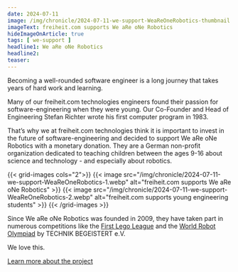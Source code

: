 ```yaml
---
date: 2024-07-11
image: /img/chronicle/2024-07-11-we-support-WeaReOneRobotics-thumbnail.webp
imageText: freiheit.com supports We aRe oNe Robotics
hideImageOnArticle: true
tags: [ we-support ]
headline1: We aRe oNe Robotics
headline2:
teaser:
---
```


Becoming a well-rounded software engineer is a long journey that takes years of hard work and learning.

Many of our freiheit.com technologies engineers found their passion for software-engineering when they were young. Our Co-Founder and Head of Engineering Stefan Richter wrote his first computer program in 1983.

That’s why we at freiheit.com technologies think it is important to invest in the future of software-engineering and decided to support We aRe oNe Robotics with a monetary donation.
They are a German non-profit organization dedicated to teaching children between the ages 9-16 about science and technology - and especially about robotics.

{{< grid-images cols="2">}}
{{< image src="/img/chronicle/2024-07-11-we-support-WeaReOneRobotics-1.webp" alt="freiheit.com supports We aRe oNe Robotics" >}}
{{< image src="/img/chronicle/2024-07-11-we-support-WeaReOneRobotics-2.webp" alt="freiheit.com supports young engineering students" >}}
{{< /grid-images >}}

Since We aRe oNe Robotics was founded in 2009, they have taken part in numerous competitions like the [First Lego League](https://www.first-lego-league.org/en/) and the [World Robot Olympiad](https://www.worldrobotolympiad.de/) by TECHNIK BEGEISTERT e.V.

We love this.

[Learn more about the project](https://weareone-robotics.de/)
